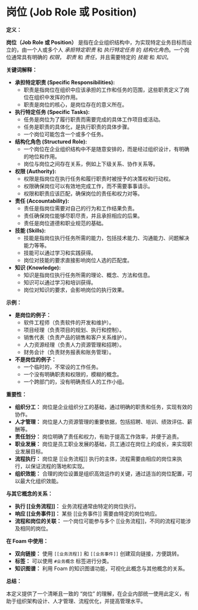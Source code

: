 # 岗位 (Job Role 或 Position)

**定义：**

**岗位（Job Role 或 Position）** 是指在企业组织结构中，为实现特定业务目标而设立的，由一个人或多个人 *承担特定职责* 和 *执行特定任务* 的 *结构化角色*。一个岗位通常具有明确的 *权限*， *职责* 和 *责任*，并且需要特定的 *技能* 和 *知识*。

**关键词解释：**

*   **承担特定职责 (Specific Responsibilities):**
    *   职责是指岗位在组织中应该承担的工作和任务的范围，这些职责定义了岗位在组织中发挥的作用。
    *   职责是岗位的核心，是岗位存在的意义所在。
*   **执行特定任务 (Specific Tasks):**
    *   任务是岗位为了履行职责而需要完成的具体工作项目或活动。
    *   任务是职责的具体化，是执行职责的具体步骤。
    *   一个岗位可能包含一个或多个任务。
*   **结构化角色 (Structured Role):**
    *   一个岗位在企业组织结构中不是随意安排的，而是经过组织设计，有明确的地位和作用。
    *   岗位与岗位之间存在关系，例如上下级关系、协作关系等。
*   **权限 (Authority):**
    *   权限是指岗位在执行任务和履行职责时被授予的决策权和行动权。
    *   权限确保岗位可以有效地完成工作，而不需要事事请示。
    *   权限和职责应该匹配，确保岗位的责任和权力对等。
*   **责任 (Accountability):**
    *   责任是指岗位需要对自己的行为和工作结果负责。
    *   责任确保岗位能够尽职尽责，并且承担相应的后果。
    *   责任是岗位道德和职业规范的基础。
*   **技能 (Skills):**
    *   技能是指岗位执行任务所需的能力，包括技术能力、沟通能力、问题解决能力等等。
    *   技能可以通过学习和实践获得。
    *   岗位对技能的要求直接影响岗位人选的匹配度。
*   **知识 (Knowledge):**
    *   知识是指岗位执行任务所需的理论、概念、方法和信息。
    *   知识可以通过学习和培训获得。
    *   岗位对知识的要求，会影响岗位的执行效果。

**示例：**

*   **是岗位的例子：**
    *   软件工程师（负责软件的开发和维护）。
    *   项目经理（负责项目的规划、执行和控制）。
    *   销售代表（负责产品的销售和客户关系维护）。
    *   人力资源经理（负责人力资源管理和招聘）。
    *   财务会计（负责财务报表和账务管理）。
*   **不是岗位的例子：**
    *   一个临时的，不常设的工作任务。
    *   一个没有明确职责和权限的，模糊的概念。
    *   一个跨部门的，没有明确责任人的工作小组。

**重要性：**

*   **组织分工：** 岗位是企业组织分工的基础，通过明确的职责和任务，实现有效的协作。
*   **人才管理：** 岗位是人力资源管理的重要依据，包括招聘、培训、绩效评估、薪酬等。
*   **责任划分：** 岗位明确了责任和权力，有助于提高工作效率，并便于追责。
*   **职业发展：** 岗位是员工职业发展的基础，员工通过在岗位上的成长，来实现职业发展目标。
*   **流程执行：** 岗位是 [[业务流程]] 执行的主体，流程需要由相应的岗位来执行，以保证流程的落地和实现。
*   **组织效能：** 合理的岗位设置是组织高效运作的关键，通过适当的岗位配置，可以最大化组织效能。

**与其它概念的关系：**

*   **执行 [[业务流程]]：** 业务流程通常由特定的岗位执行。
*   **响应 [[业务事件]]：** 某些 [[业务事件]] 需要由特定的岗位响应。
*   **流程和岗位的关联：** 一个岗位可能参与多个 [[业务流程]]，不同的流程可能涉及相同的岗位。

**在 Foam 中使用：**

*   **双向链接：** 使用 `[[业务流程]]` 和 `[[业务事件]]` 创建双向链接，方便跳转。
*   **标签：** 可以使用 `#业务概念` 标签进行分类。
*   **知识图谱：** 利用 Foam 的知识图谱功能，可视化此概念与其他概念的关系。

**总结：**

本定义提供了一个清晰且一致的 “岗位” 的理解，在企业内部统一使用此定义，有助于组织架构设计、人才管理、流程优化，并提高管理水平。
